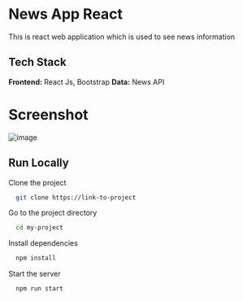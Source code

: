 # News App React

This is react web application which is used to see news information


## Tech Stack

**Frontend:** React Js, Bootstrap
**Data:** News API


# Screenshot

![image](https://github.com/TheHimanshuDixit/News-App-React/assets/107857348/95211247-b93b-468f-8020-d7407f631127)


## Run Locally

Clone the project

```bash
  git clone https://link-to-project
```

Go to the project directory

```bash
  cd my-project
```

Install dependencies

```bash
  npm install
```

Start the server

```bash
  npm run start
```
